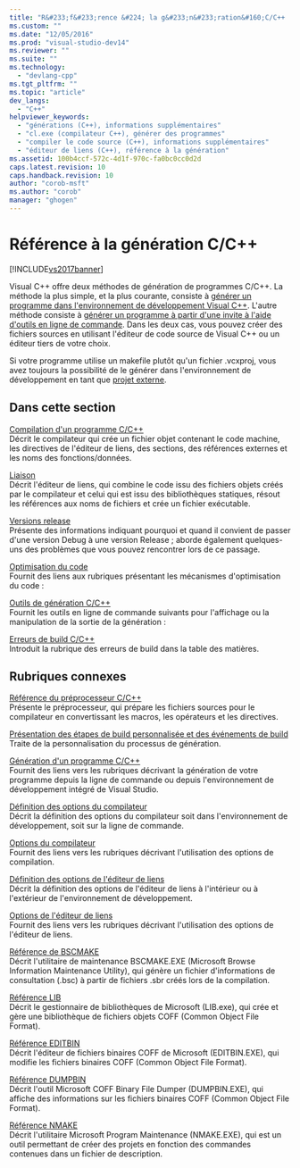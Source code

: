 ```yaml
---
title: "R&#233;f&#233;rence &#224; la g&#233;n&#233;ration&#160;C/C++ | Microsoft Docs"
ms.custom: ""
ms.date: "12/05/2016"
ms.prod: "visual-studio-dev14"
ms.reviewer: ""
ms.suite: ""
ms.technology: 
  - "devlang-cpp"
ms.tgt_pltfrm: ""
ms.topic: "article"
dev_langs: 
  - "C++"
helpviewer_keywords: 
  - "générations (C++), informations supplémentaires"
  - "cl.exe (compilateur C++), générer des programmes"
  - "compiler le code source (C++), informations supplémentaires"
  - "éditeur de liens (C++), référence à la génération"
ms.assetid: 100b4ccf-572c-4d1f-970c-fa0bc0cc0d2d
caps.latest.revision: 10
caps.handback.revision: 10
author: "corob-msft"
ms.author: "corob"
manager: "ghogen"
---
```

# R&#233;f&#233;rence &#224; la g&#233;n&#233;ration&#160;C/C++
[!INCLUDE[vs2017banner](../../assembler/inline/includes/vs2017banner.md)]

Visual C\+\+ offre deux méthodes de génération de programmes C\/C\+\+.  La méthode la plus simple, et la plus courante, consiste à [générer un programme dans l'environnement de développement Visual C\+\+](../../ide/building-cpp-projects-in-visual-studio.md).  L'autre méthode consiste à [générer un programme à partir d'une invite à l'aide d'outils en ligne de commande](../../build/building-on-the-command-line.md).  Dans les deux cas, vous pouvez créer des fichiers sources en utilisant l'éditeur de code source de Visual C\+\+ ou un éditeur tiers de votre choix.  
  
 Si votre programme utilise un makefile plutôt qu'un fichier .vcxproj, vous avez toujours la possibilité de le générer dans l'environnement de développement en tant que [projet externe](../../ide/building-external-projects.md).  
  
## Dans cette section  
 [Compilation d'un programme C\/C\+\+](../../build/reference/compiling-a-c-cpp-program.md)  
 Décrit le compilateur qui crée un fichier objet contenant le code machine, les directives de l'éditeur de liens, des sections, des références externes et les noms des fonctions\/données.  
  
 [Liaison](../../build/reference/linking.md)  
 Décrit l'éditeur de liens, qui combine le code issu des fichiers objets créés par le compilateur et celui qui est issu des bibliothèques statiques, résout les références aux noms de fichiers et crée un fichier exécutable.  
  
 [Versions release](../../build/reference/release-builds.md)  
 Présente des informations indiquant pourquoi et quand il convient de passer d'une version Debug à une version Release ; aborde également quelques\-uns des problèmes que vous pouvez rencontrer lors de ce passage.  
  
 [Optimisation du code](../../build/reference/optimizing-your-code.md)  
 Fournit des liens aux rubriques présentant les mécanismes d'optimisation du code :  
  
 [Outils de génération C\/C\+\+](../../build/reference/c-cpp-build-tools.md)  
 Fournit les outils en ligne de commande suivants pour l'affichage ou la manipulation de la sortie de la génération :  
  
 [Erreurs de build C\/C\+\+](../../error-messages/compiler-errors-1/c-cpp-build-errors.md)  
 Introduit la rubrique des erreurs de build dans la table des matières.  
  
## Rubriques connexes  
 [Référence du préprocesseur C\/C\+\+](../../preprocessor/c-cpp-preprocessor-reference.md)  
 Présente le préprocesseur, qui prépare les fichiers sources pour le compilateur en convertissant les macros, les opérateurs et les directives.  
  
 [Présentation des étapes de build personnalisée et des événements de build](../../ide/understanding-custom-build-steps-and-build-events.md)  
 Traite de la personnalisation du processus de génération.  
  
 [Génération d'un programme C\/C\+\+](../../build/building-c-cpp-programs.md)  
 Fournit des liens vers les rubriques décrivant la génération de votre programme depuis la ligne de commande ou depuis l'environnement de développement intégré de Visual Studio.  
  
 [Définition des options du compilateur](../../build/reference/setting-compiler-options.md)  
 Décrit la définition des options du compilateur soit dans l'environnement de développement, soit sur la ligne de commande.  
  
 [Options du compilateur](../../build/reference/compiler-options.md)  
 Fournit des liens vers les rubriques décrivant l'utilisation des options de compilation.  
  
 [Définition des options de l'éditeur de liens](../../build/reference/setting-linker-options.md)  
 Décrit la définition des options de l'éditeur de liens à l'intérieur ou à l'extérieur de l'environnement de développement.  
  
 [Options de l'éditeur de liens](../../build/reference/linker-options.md)  
 Fournit des liens vers les rubriques décrivant l'utilisation des options de l'éditeur de liens.  
  
 [Référence de BSCMAKE](../../build/reference/bscmake-reference.md)  
 Décrit l'utilitaire de maintenance BSCMAKE.EXE \(Microsoft Browse Information Maintenance Utility\), qui génère un fichier d'informations de consultation \(.bsc\) à partir de fichiers .sbr créés lors de la compilation.  
  
 [Référence LIB](../../build/reference/lib-reference.md)  
 Décrit le gestionnaire de bibliothèques de Microsoft \(LIB.exe\), qui crée et gère une bibliothèque de fichiers objets COFF \(Common Object File Format\).  
  
 [Référence EDITBIN](../../build/reference/editbin-reference.md)  
 Décrit l'éditeur de fichiers binaires COFF de Microsoft \(EDITBIN.EXE\), qui modifie les fichiers binaires COFF \(Common Object File Format\).  
  
 [Référence DUMPBIN](../../build/reference/dumpbin-reference.md)  
 Décrit l'outil Microsoft COFF Binary File Dumper \(DUMPBIN.EXE\), qui affiche des informations sur les fichiers binaires COFF \(Common Object File Format\).  
  
 [Référence NMAKE](../../build/nmake-reference.md)  
 Décrit l'utilitaire Microsoft Program Maintenance \(NMAKE.EXE\), qui est un outil permettant de créer des projets en fonction des commandes contenues dans un fichier de description.